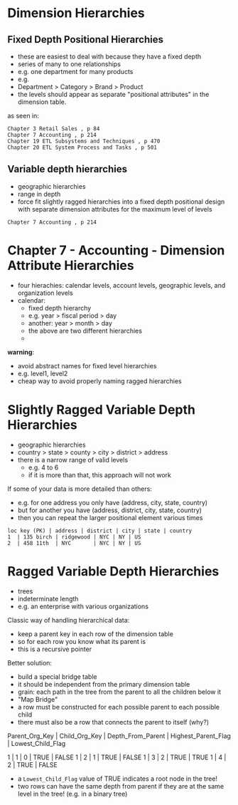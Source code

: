 # Dimension Hierarchies 

## Fixed Depth Positional Hierarchies 
- these are easiest to deal with because they have a fixed depth 
- series of many to one relationships 
- e.g. one department for many products
- e.g.
- Department > Category > Brand > Product
- the levels should appear as separate "positional attributes" in the dimension table. 

as seen in: 
```
Chapter 3 Retail Sales , p 84
Chapter 7 Accounting , p 214
Chapter 19 ETL Subsystems and Techniques , p 470
Chapter 20 ETL System Process and Tasks , p 501
```

## Variable depth hierarchies 

- geographic hierarchies
- range in depth 
- force fit slightly ragged hierarchies into a fixed depth positional design with separate dimension attributes for the maximum level of levels

```
Chapter 7 Accounting , p 214
```


# Chapter 7 - Accounting - Dimension Attribute Hierarchies

- four hierachies: calendar levels, account levels, geographic levels, and organization levels  
- calendar:
    - fixed depth hierarchy
    - e.g. year > fiscal period > day
    - another: year > month > day 
    - the above are two different hierarchies 
    - 


**warning**:
- avoid abstract names for fixed level hierarchies 
- e.g. level1, level2
- cheap way to avoid properly naming ragged hierarchies

# Slightly Ragged Variable Depth Hierarchies

- geographic hierarchies 
- country > state > county > city > district > address
- there is a narrow range of valid levels
    - e.g. 4 to 6
    - if it is more than that, this approach will not work

If some of your data is more detailed than others:
- e.g. for one address you only have (address, city, state, country)
- but for another you have (address, district, city, state, country) 
- then you can repeat the larger positional element various times


```
loc key (PK) | address | district | city | state | country 
1  | 135 birch | ridgewood | NYC | NY | US 
2  | 458 11th  | NYC       | NYC | NY | US 
```


# Ragged Variable Depth Hierarchies 

- trees
- indeterminate length
- e.g. an enterprise with various organizations

Classic way of handling hierarchical data:
- keep a parent key in each row of the dimension table
- so for each row you know what its parent is
- this is a recursive pointer

Better solution:
- build a special bridge table
- it should be independent from the primary dimension table 
- grain: each path in the tree from the parent to all the children below it
- "Map Bridge"
- a row must be constructed for each possible parent to each possible child
- there must also be a row that connects the parent to itself (why?) 

Parent_Org_Key | Child_Org_Key | Depth_From_Parent | Highest_Parent_Flag | Lowest_Child_Flag 

1 | 1 | 0 | TRUE | FALSE 
1 | 2 | 1 | TRUE | FALSE
1 | 3 | 2 | TRUE | TRUE 
1 | 4 | 2 | TRUE | FALSE

- a `Lowest_Child_Flag` value of TRUE indicates a root node in the tree! 
- two rows can have the same depth from parent if they are at the same level in the tree! (e.g. in a binary tree)



